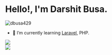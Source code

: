 # Hello!, I'm Darshit Busa.

<p align="left"> <img src="https://komarev.com/ghpvc/?username=dbusa429&label=Profile%20views&color=0e75b6&style=flat" alt="dbusa429
  " /> </p>


- 🌱 I’m currently learning [Laravel]([https://laravel.com/]), PHP.

<p align="top">
  <img src="https://github-readme-stats.vercel.app/api?username=dbusa429&&show_icons=true&title_color=ffffff&icon_color=03A9F4&text_color=daf7dc&bg_color=151515"/><br>
  <img src="https://github-readme-stats.vercel.app/api/top-langs/?username=dbusa429&layout=compact&theme=tokyonight"/>
</p>
